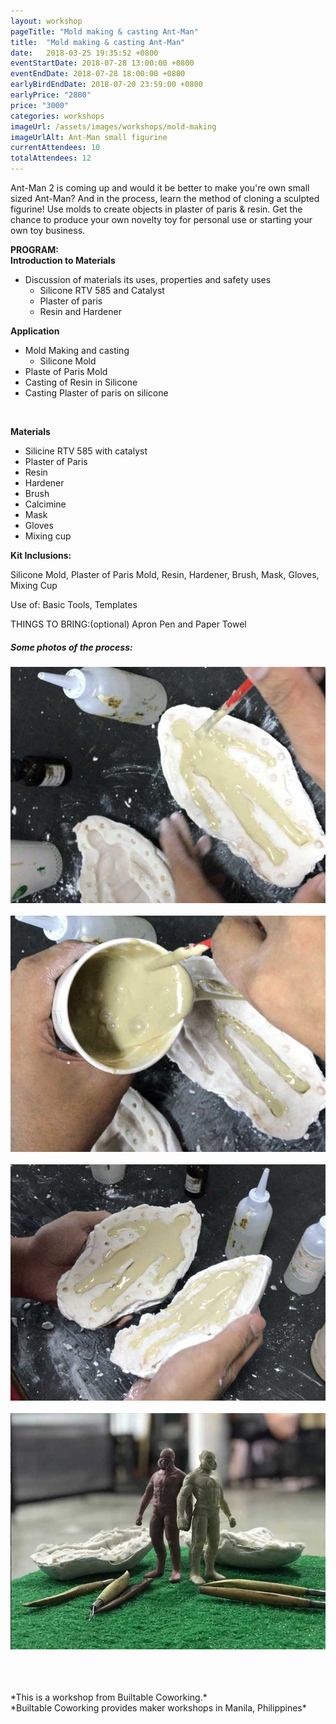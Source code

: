 ```yaml
---
layout: workshop
pageTitle: "Mold making & casting Ant-Man"
title:  "Mold making & casting Ant-Man"
date:   2018-03-25 19:35:52 +0800
eventStartDate: 2018-07-28 13:00:00 +0800
eventEndDate: 2018-07-28 18:00:00 +0800
earlyBirdEndDate: 2018-07-20 23:59:00 +0800
earlyPrice: "2800"
price: "3000"
categories: workshops
imageUrl: /assets/images/workshops/mold-making
imageUrlAlt: Ant-Man small figurine
currentAttendees: 10
totalAttendees: 12
---
```


Ant-Man 2 is coming up and would it be better to make you're own small sized Ant-Man? And in the process, learn the method of cloning a sculpted figurine! Use molds to create objects in plaster of paris & resin. Get the chance to produce your own novelty toy for personal use or starting your own toy business.


<strong>PROGRAM: </strong>
<br>
<strong>Introduction to Materials</strong>
<br>
- Discussion of materials its uses, properties and safety uses
    - Silicone RTV 585 and Catalyst
    - Plaster of paris
    - Resin and Hardener

<strong>Application</strong>
<br>
- Mold Making and casting
    - Silicone Mold
- Plaste of Paris Mold
- Casting of Resin in Silicone
- Casting Plaster of paris on silicone
<br>

<strong>Materials</strong> 
- Silicine RTV 585 with catalyst 
- Plaster of Paris 
- Resin 
- Hardener 
- Brush 
- Calcimine 
- Mask 
- Gloves 
- Mixing cup


<strong>Kit Inclusions:</strong>

Silicone Mold, Plaster of Paris Mold, 
Resin, Hardener, Brush, Mask, Gloves, Mixing Cup

Use of:
Basic Tools, Templates

THINGS TO BRING:(optional)
Apron
Pen and Paper
Towel

##### Some photos of the process:

![Mold Making workshop](../../assets/images/workshops/mold-making/step-1.jpg "silicon mold")
<br>
<br>
![Mold Making workshop](../../assets/images/workshops/mold-making/step-2.jpg "plaster of paris")
<br>
<br>
![Mold Making workshop](../../assets/images/workshops/mold-making/step-3.jpg "Silicon Mold")
<br>
<br>
![Mold Making workshop](../../assets/images/workshops/mold-making/step-4.jpg "infinity Gauntlet")


<br>
<br>
<br>
*This is a workshop from Builtable Coworking.*
<br>
*Builtable Coworking provides maker workshops in Manila, Philippines* 
